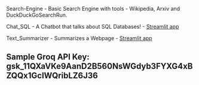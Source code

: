 Search-Engine - Basic Search Engine with tools - Wikipedia, Arxiv and DuckDuckGoSearchRun.

Chat_SQL - A Chatbot that talks about SQL Databases! - [Streamlit app](https://langchain-chatsql.streamlit.app/)

Text_Summarizer - Summarizes a Webpage - [Streamlit app](https://langchain-text-summarizer.streamlit.app/)

## Sample Groq API Key: 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
